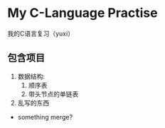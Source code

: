 # My C-Language Practise

我的C语言复习（yuxi）

## 包含项目
1. 数据结构:
    1. 顺序表
    2. 带头节点的单链表
2. 乱写的东西
- something merge?